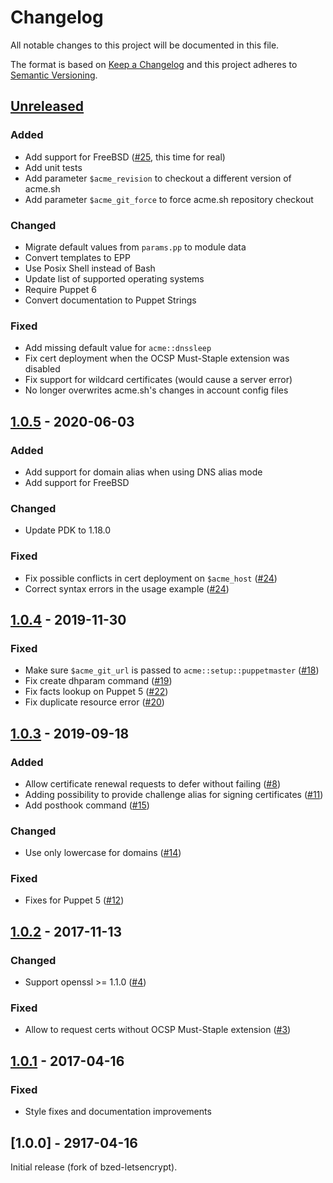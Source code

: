# Changelog
All notable changes to this project will be documented in this file.

The format is based on [Keep a Changelog](http://keepachangelog.com/en/1.0.0/)
and this project adheres to [Semantic Versioning](http://semver.org/spec/v2.0.0.html).

## [Unreleased]

### Added
* Add support for FreeBSD ([#25], this time for real)
* Add unit tests
* Add parameter `$acme_revision` to checkout a different version of acme.sh
* Add parameter `$acme_git_force` to force acme.sh repository checkout

### Changed
* Migrate default values from `params.pp` to module data
* Convert templates to EPP
* Use Posix Shell instead of Bash
* Update list of supported operating systems
* Require Puppet 6
* Convert documentation to Puppet Strings

### Fixed
* Add missing default value for `acme::dnssleep`
* Fix cert deployment when the OCSP Must-Staple extension was disabled
* Fix support for wildcard certificates (would cause a server error)
* No longer overwrites acme.sh's changes in account config files

## [1.0.5] - 2020-06-03

### Added
* Add support for domain alias when using DNS alias mode
* Add support for FreeBSD

### Changed
* Update PDK to 1.18.0

### Fixed
* Fix possible conflicts in cert deployment on `$acme_host` ([#24]) 
* Correct syntax errors in the usage example ([#24])

## [1.0.4] - 2019-11-30

### Fixed
* Make sure `$acme_git_url` is passed to `acme::setup::puppetmaster` ([#18])
* Fix create dhparam command ([#19])
* Fix facts lookup on Puppet 5 ([#22])
* Fix duplicate resource error ([#20])

## [1.0.3] - 2019-09-18

### Added
* Allow certificate renewal requests to defer without failing ([#8])
* Adding possibility to provide challenge alias for signing certificates ([#11])
* Add posthook command ([#15])

### Changed
* Use only lowercase for domains ([#14])

### Fixed
* Fixes for Puppet 5 ([#12])

## [1.0.2] - 2017-11-13

### Changed
* Support openssl >= 1.1.0 ([#4])

### Fixed
* Allow to request certs without OCSP Must-Staple extension ([#3])

## [1.0.1] - 2017-04-16

### Fixed
* Style fixes and documentation improvements

## [1.0.0] - 2917-04-16
Initial release (fork of bzed-letsencrypt).

[Unreleased]: https://github.com/fraenki/puppet-acme/compare/1.0.5...HEAD
[1.0.5]: https://github.com/fraenki/puppet-acme/compare/1.0.4...1.0.5
[1.0.4]: https://github.com/fraenki/puppet-acme/compare/1.0.3...1.0.4
[1.0.3]: https://github.com/fraenki/puppet-acme/compare/1.0.2...1.0.3
[1.0.2]: https://github.com/fraenki/puppet-acme/compare/1.0.1...1.0.2
[1.0.1]: https://github.com/fraenki/puppet-acme/compare/1.0.0...1.0.1
[#25]: https://github.com/fraenki/puppet-acme/pull/25
[#24]: https://github.com/fraenki/puppet-acme/pull/24
[#22]: https://github.com/fraenki/puppet-acme/pull/22
[#20]: https://github.com/fraenki/puppet-acme/pull/20
[#19]: https://github.com/fraenki/puppet-acme/pull/19
[#18]: https://github.com/fraenki/puppet-acme/pull/18
[#15]: https://github.com/fraenki/puppet-acme/pull/15
[#14]: https://github.com/fraenki/puppet-acme/pull/14
[#12]: https://github.com/fraenki/puppet-acme/pull/12
[#11]: https://github.com/fraenki/puppet-acme/pull/11
[#8]: https://github.com/fraenki/puppet-acme/pull/8
[#4]: https://github.com/fraenki/puppet-acme/pull/4
[#3]: https://github.com/fraenki/puppet-acme/pull/3
